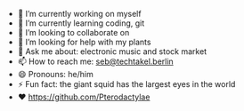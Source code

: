 - 🔭 I’m currently working on myself
- 🌱 I’m currently learning coding, git
- 👯 I’m looking to collaborate on 
- 🤔 I’m looking for help with my plants
- 💬 Ask me about: electronic music and stock market
- 📫 How to reach me: seb@techtakel.berlin
- 😄 Pronouns: he/him
- ⚡ Fun fact: the giant squid has the largest eyes in the world 
- ❤️ https://github.com/Pterodactylae

